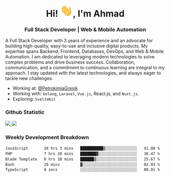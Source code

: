 <h1 align="center">Hi! <img src="https://raw.githubusercontent.com/ABSphreak/ABSphreak/master/gifs/Hi.gif" width="40px" />, I'm Ahmad</h1>


<h3 align="center">Full Stack Developer | Web & Mobile Automation </h3>

A Full Stack Developer with 3 years of experience and an advocate for building high-quality, easy-to-use and inclusive digital products. My expertise spans Backend, Frontend, Databases, DevOps, and Web & Mobile Automation. I am dedicated to leveraging modern technologies to solve complex problems and drive business success. Collaboration, communication, and a commitment to continuous learning are integral to my approach. I stay updated with the latest technologies, and always eager to tackle new challenges.

- Working at: [@PetrokimiaGresik](https://petrokimia-gresik.com)
- Working with: `Golang`, `Laravel`, `Vue.js`, React.js, and `Nuxt.js`.
- Exploring: `SvelteKit`

  
### Github Statistic
<p align="left">
<a href="https://github.com/ahmadlaiq97">
  <img height="180em" src="https://github-readme-stats-eight-theta.vercel.app/api?username=ahmadlaiq&show_icons=true&theme=algolia&include_all_commits=true&count_private=true"/>
  <img height="180em" src="https://github-readme-stats-eight-theta.vercel.app/api/top-langs/?username=ahmadlaiq&layout=compact&langs_count=8&theme=algolia"/>
</a>
</p>


### Weekly Development Breakdown
<!--START_SECTION:waka-->

```txt
JavaScript       10 hrs 3 mins   ██████████▒░░░░░░░░░░░░░░   41.80 %
PHP              7 hrs 20 mins   ███████▓░░░░░░░░░░░░░░░░░   30.47 %
Blade Template   6 hrs 10 mins   ██████▒░░░░░░░░░░░░░░░░░░   25.67 %
Bash             29 mins         ▓░░░░░░░░░░░░░░░░░░░░░░░░   02.03 %
TypeScript       0 secs          ░░░░░░░░░░░░░░░░░░░░░░░░░   00.01 %
```

<!--END_SECTION:waka-->
